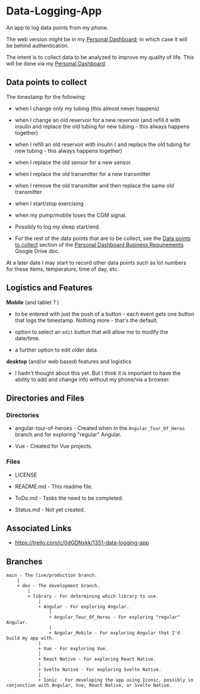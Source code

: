 # Data-Logging-App

An app to log data points from my phone.

The web version might be in my [Personal Dashboard](https://github.com/JamieBort/PersonalDashboard); in which case it will be behind authentication.

The intent is to collect data to be analyzed to improve my quality of life. This will be done via my [Personal Dashboard](https://github.com/JamieBort/PersonalDashboard).

## Data points to collect

The timestamp for the following:

- when I change only my tubing (this almost never happens)

- when I change an old reservoir for a new reservoir (and refill it with insulin and replace the old tubing for new tubing - this always happens together)

- when I refill an old reservoir with insulin ( and replace the old tubing for new tubing - this always happens together)

- when I replace the old sensor for a new sensor.

- when I replace the old transmitter for a new transmitter

- when I remove the old transmitter and then replace the same old transmitter

- when I start/stop exercising

- when my pump/mobile loses the CGM signal.

- Possibly to log my sleep start/end.

* For the rest of the data points that are to be collect, see the [Data points to collect](https://docs.google.com/document/d/1KQw0Kq4O_SCzxrQZaZg0MucxXqoEE0kOTe9mDmxpD2M/edit#heading=h.yevh3z6ycq85) section of the [Personal Dashboard Business Requirements](https://docs.google.com/document/d/1KQw0Kq4O_SCzxrQZaZg0MucxXqoEE0kOTe9mDmxpD2M/) Google Drive doc.

At a later date I may start to record other data points such as lot numbers for these items, temperature, time of day, etc.

## Logistics and Features

**Mobile** (and tablet ? )

- to be entered with just the push of a button - each event gets one button that logs the timestamp. Nothing more - that's the default.

- option to select an `edit` button that will allow me to modify the date/time.

- a further option to edit older data.

**desktop** (and/or web based) features and logistics

- I hadn't thought about this yet.
  But I think it is important to have the ability to add and change info without my phone/via a browser.

## Directories and Files

### Directories

- angular-tour-of-heroes - Created when in the `Angular_Tour_Of_Heros` branch and for exploring "regular" Angular.

* Vue - Created for Vue projects.

### Files

- LICENSE

- README.md - This readme file.

- ToDo.md - Tasks the need to be completed.

* Status.md - Not yet created.

## Associated Links

- https://trello.com/c/0dGDNxkk/1351-data-logging-app

## Branches

```
main - The live/production branch.
    |
    + dev - The development branch.
        |
        + library - For determining which library to use.
            |
            + Angular - For exploring Angular.
                |
                + Angular_Tour_Of_Heros - For exploring "regular" Angular.
                |
                + Angular_Mobile - For exploring Angular that I'd build my app with.
            |
            + Vue - For exploring Vue.
            |
            + React Native - For exploring React Native.
            |
            + Svelte Native - For exploring Svelte Native.
            |
            + Ionic - For developing the app using Iconic, possibly in conjunction with Angular, Vue, React Native, or Svelte Native.
```
